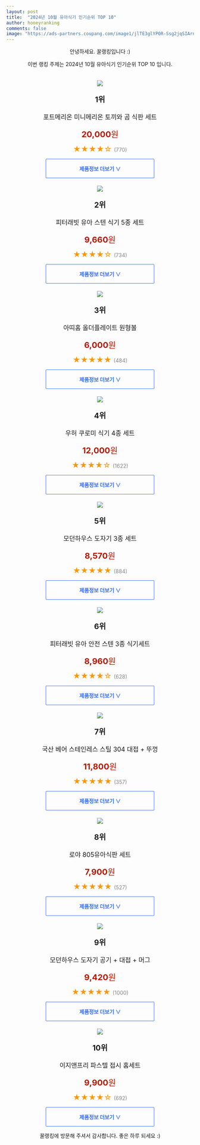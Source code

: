 ```yaml
---
layout: post
title:  "2024년 10월 유아식기 인기순위 TOP 10"
author: honeyranking
comments: false
image: "https://ads-partners.coupang.com/image1/jlTE3glYP0R-Ssg2jqSIArniyiqyQIb1dZn9Xqjcu3qkwWdxqxZefOJbDuoUyFx1ZgnFIq_9kwqgXS8ST5MkYCtSv_ia17qbzRUN2Iik4SStU5Snb7CaR2W2GSOJvdbbdnmR2O1HM4sEpw2E2Ch9Zbu-eF9Nk-Yqhn2MIAJKHXoxsbFjkyhbsaCuDMDez43Uc-ZILSqcGFNP45x09IUuUjQgV7y4Vp9l01ynSIcq1fgG8RPB0HcY9NVsXDLjwLTpOxfzZ3E-F-Tj25VzNtg5X6dl0-X4ErQn1Z8="
---
```

<p style="text-align: center;">안녕하세요. 꿀랭킹입니다 :)</p>
<p style="text-align: center;">이번 랭킹 주제는 2024년 10월 유아식기 인기순위 TOP 10 입니다.</p><center><img src="https://ads-partners.coupang.com/image1/jlTE3glYP0R-Ssg2jqSIArniyiqyQIb1dZn9Xqjcu3qkwWdxqxZefOJbDuoUyFx1ZgnFIq_9kwqgXS8ST5MkYCtSv_ia17qbzRUN2Iik4SStU5Snb7CaR2W2GSOJvdbbdnmR2O1HM4sEpw2E2Ch9Zbu-eF9Nk-Yqhn2MIAJKHXoxsbFjkyhbsaCuDMDez43Uc-ZILSqcGFNP45x09IUuUjQgV7y4Vp9l01ynSIcq1fgG8RPB0HcY9NVsXDLjwLTpOxfzZ3E-F-Tj25VzNtg5X6dl0-X4ErQn1Z8=" style="margin-top:20px" /></center><p style="text-align: center; font-size: 20px"><b>1위</b></p><p style="text-align: center; font-size: 17px">포트메리온 미니메리온 토끼와 곰 식판 세트</p><p style="text-align: center;"><span style="color: #b61800; font-size: 22px;"><b>20,000</b>원</span></p><p style="text-align: center;"><span style="color: #ff9600; font-size: 20px;">★★★★☆ </span><span style="color: #878787;">(770)</span></p><center><a href="https://link.coupang.com/re/AFFSDP?lptag=AF3899140&subid=honeyrank&pageKey=7694116975&itemId=20582759305&vendorItemId=87657862479&traceid=V0-153-2e6c509e7e8f456f&requestid=20241030170000476166231393&token=31850B%7CGM"><div style="font-size: 14px; display: inline-block; padding: 15px 90px; color: #346aff; border-radius: 2px; border: 1px solid #346aff; cursor: pointer;"><b>제품정보 더보기 &or;</b></div></a></center><center><img src="https://ads-partners.coupang.com/image1/wBK3Uk8DTwN5jdYtwAPwCrheov6iE9ehKMcbzMOb9fdB-xlifVeLSqtvOx3igohKuLXb7dRbgL0o3xmNGfpbgxQoENJ_25huiGmUAQpimRVgP1WnCQlnCabuhZ1YZKRHxf-RwnQ5MJ2EFHzhs3ZoBUsVoex56EiqM2-v8IocRQ-rRaYwXMBYn4yJpmMCuQWDQkdXT905jIKLyT0ETklnJPNlzj-3fPyPaEV6MvC2cMYTFiBa3LsX5m2mlD3r6s8wT8uan8oVfwbWmK0tVat8TYvtZ-ciKBtm5gpztXvIK6VOY5jmRPpdnuSu2e4rqAvQf4-h" style="margin-top:20px" /></center><p style="text-align: center; font-size: 20px"><b>2위</b></p><p style="text-align: center; font-size: 17px">피터래빗 유아 스텐 식기 5종 세트</p><p style="text-align: center;"><span style="color: #b61800; font-size: 22px;"><b>9,660</b>원</span></p><p style="text-align: center;"><span style="color: #ff9600; font-size: 20px;">★★★★☆ </span><span style="color: #878787;">(734)</span></p><center><a href="https://link.coupang.com/re/AFFSDP?lptag=AF3899140&subid=honeyrank&pageKey=1430873659&itemId=2471822832&vendorItemId=70465215411&traceid=V0-153-d7b308c78b5773d8&requestid=20241030170000476166231393&token=31850B%7CGM"><div style="font-size: 14px; display: inline-block; padding: 15px 90px; color: #346aff; border-radius: 2px; border: 1px solid #346aff; cursor: pointer;"><b>제품정보 더보기 &or;</b></div></a></center><center><img src="https://ads-partners.coupang.com/image1/yKIyJk25Pc9eMCcyyOKKFZhOu8PLrIqxi-GQx8e1Lp4VsUOrgyuFwuSboLPuyxjXrTMr5-YPK-iPusQd0jfDyfdc3rOeRS7yTUcit-L7SiOQuEoFun_qJFpul4aLPBj7pdN4lTc8QIh2NX36EB0WJUvvfyMnLmovpYkE43ox9rWeQhzyYYNB8hzaEZG1WDQUdkOWEOEFFDqoOl8Tgy87EnV6i318lA_4ziRvtoTnr1l9ialDZVrevK_s9ZaM8zSz1Hw96-3sQWpk5Nnt7h9McblFc5LWZ0ifmuGoA9v6tPc6SLt5eGZYc9bphFEW4PKUtEi6" style="margin-top:20px" /></center><p style="text-align: center; font-size: 20px"><b>3위</b></p><p style="text-align: center; font-size: 17px">아띠홈 올더플레이트 원형볼</p><p style="text-align: center;"><span style="color: #b61800; font-size: 22px;"><b>6,000</b>원</span></p><p style="text-align: center;"><span style="color: #ff9600; font-size: 20px;">★★★★★ </span><span style="color: #878787;">(484)</span></p><center><a href="https://link.coupang.com/re/AFFSDP?lptag=AF3899140&subid=honeyrank&pageKey=7183913540&itemId=18123447735&vendorItemId=85274491785&traceid=V0-153-40547e1147794d55&requestid=20241030170000476166231393&token=31850B%7CGM"><div style="font-size: 14px; display: inline-block; padding: 15px 90px; color: #346aff; border-radius: 2px; border: 1px solid #346aff; cursor: pointer;"><b>제품정보 더보기 &or;</b></div></a></center><center><img src="https://ads-partners.coupang.com/image1/TVvvdC3IugCeCAelTarGK-tSUpC8sS-vhpzCtmG8gZO2WgBntuRvYln33cPSBXzYdjqqOh7y5DdGDU2T8RLc-M987quZIuT43UD0HFSGIts3aMSRdq380FrsgyfvP7Ump8Krbo67LBv9S4RUxuYDSdeMxXhhGLYd5NOyLpF1Aedt58Q8ia4dE1MiK5KzPZHetBqru-RFE54hNJC3sMQU7JP4W6tE1S30EEPwINFqBUnwgdjKvgeJNq8itbZW7X4GfoCsxdZc4OWSmxDYoIwqY7ufk_1jdKbiEWh5RqJDxKfw6O8Tzl3rBx4G" style="margin-top:20px" /></center><p style="text-align: center; font-size: 20px"><b>4위</b></p><p style="text-align: center; font-size: 17px">우허 쿠로미 식기 4종 세트</p><p style="text-align: center;"><span style="color: #b61800; font-size: 22px;"><b>12,000</b>원</span></p><p style="text-align: center;"><span style="color: #ff9600; font-size: 20px;">★★★★☆ </span><span style="color: #878787;">(1622)</span></p><center><a href="https://link.coupang.com/re/AFFSDP?lptag=AF3899140&subid=honeyrank&pageKey=7665384552&itemId=20432920524&vendorItemId=87513882361&traceid=V0-153-f99c71652b3020b9&requestid=20241030170000476166231393&token=31850B%7CGM"><div style="font-size: 14px; display: inline-block; padding: 15px 90px; color: #346aff; border-radius: 2px; border: 1px solid #346aff; cursor: pointer;"><b>제품정보 더보기 &or;</b></div></a></center><center><img src="https://ads-partners.coupang.com/image1/h1WsgKTMZEHrpl_vh8RGag9daBsC_vkr3C9EbVrbxayiktW3E0Y566-XPDqUcaOwWZkJJNoUNfuqx08EkHOUGCqWkPyl7WVWO9HJDfRcZjn0svklx3enmNYRdYiMd2eCe7Wggkm8E8Wq6CDt1LhiIa-KB2oDIU53IdI1USGjjMMBubUu0zsxxcLRM1LVwsBRsARhcETke12UtSSmps3233RzwTg2QfgxQQ4Q3tKurHf46cPwrPkTNyx8ayQ9Mz-Zrs7qhEZnG7Ws4HbSyk-Tg7zrINFOHeewE3cmkdk0txoGuyMp2rfUZIp--CytgSbSo2UyPA==" style="margin-top:20px" /></center><p style="text-align: center; font-size: 20px"><b>5위</b></p><p style="text-align: center; font-size: 17px">모던하우스 도자기 3종 세트</p><p style="text-align: center;"><span style="color: #b61800; font-size: 22px;"><b>8,570</b>원</span></p><p style="text-align: center;"><span style="color: #ff9600; font-size: 20px;">★★★★★ </span><span style="color: #878787;">(884)</span></p><center><a href="https://link.coupang.com/re/AFFSDP?lptag=AF3899140&subid=honeyrank&pageKey=6718617800&itemId=15620500623&vendorItemId=86831653318&traceid=V0-153-cc66548045102dfa&requestid=20241030170000476166231393&token=31850B%7CGM"><div style="font-size: 14px; display: inline-block; padding: 15px 90px; color: #346aff; border-radius: 2px; border: 1px solid #346aff; cursor: pointer;"><b>제품정보 더보기 &or;</b></div></a></center><center><img src="https://ads-partners.coupang.com/image1/NfQxiknHCQ1fGwQ4NQqZ2NupTUxLe4gd1kKgmzkaDZEv1zrC9dHDdwawX1aIU8h34grNzK9piABJwL1STr3zZcrzSqgrxyvFxXPiFd8JDNK_HDlbjLF3Ahhla-avzwglQhv6-ulBwNvMCc9BgYoZ6DVUihKCf1m6rhFmdz05U_Sn8TUiQFcJXgvEwH4RMpuDGvJQNlym-527r1I1F9hZ8QO4YRyONkNEAozreY1cu9WNKaXrLk_Y3AGWLf6rO_yrNQHIwKxtgKdRLBqajbxC_uwgxChpal23pb8=" style="margin-top:20px" /></center><p style="text-align: center; font-size: 20px"><b>6위</b></p><p style="text-align: center; font-size: 17px">피터래빗 유아 안전 스텐 3종 식기세트</p><p style="text-align: center;"><span style="color: #b61800; font-size: 22px;"><b>8,960</b>원</span></p><p style="text-align: center;"><span style="color: #ff9600; font-size: 20px;">★★★★☆ </span><span style="color: #878787;">(628)</span></p><center><a href="https://link.coupang.com/re/AFFSDP?lptag=AF3899140&subid=honeyrank&pageKey=1430873659&itemId=2057863564&vendorItemId=70057135704&traceid=V0-153-d7b308c78b5773d8&requestid=20241030170000476166231393&token=31850B%7CGM"><div style="font-size: 14px; display: inline-block; padding: 15px 90px; color: #346aff; border-radius: 2px; border: 1px solid #346aff; cursor: pointer;"><b>제품정보 더보기 &or;</b></div></a></center><center><img src="https://ads-partners.coupang.com/image1/xPzRE5fyaWrhzQitxP70V5_yJLAvMC8OdD6lsVmR9nMqoWopyv2g8FCLznVqT9Z8DFcuGZpFyKcgUCg_UfJ6mtkwsgC9HcluNV_Zp_3kcNfgG4M5NkLJhw2trhA9kzw9DOtcPAI376eZw18pLvQItErsSfniOWdzh9rbEVpG3psJFuIF0D4ar5ISTMd17rjxwwADG6Qzs_wHZPfMsJrxKSBHkQaaNVNa1ACNFPQm4vjkV2UitHNUKqtE5NSCam---YJiddMIRSrkVQotIP4y27x-mR-1QZ4Aw75XHnqLUkBvTu_jtuBIwteQBigkV26daKnV" style="margin-top:20px" /></center><p style="text-align: center; font-size: 20px"><b>7위</b></p><p style="text-align: center; font-size: 17px">국산 베어 스테인레스 스틸 304 대접 + 뚜껑</p><p style="text-align: center;"><span style="color: #b61800; font-size: 22px;"><b>11,800</b>원</span></p><p style="text-align: center;"><span style="color: #ff9600; font-size: 20px;">★★★★★ </span><span style="color: #878787;">(357)</span></p><center><a href="https://link.coupang.com/re/AFFSDP?lptag=AF3899140&subid=honeyrank&pageKey=269488514&itemId=846558487&vendorItemId=5152574504&traceid=V0-153-bcc823e611c0e273&requestid=20241030170000476166231393&token=31850B%7CGM"><div style="font-size: 14px; display: inline-block; padding: 15px 90px; color: #346aff; border-radius: 2px; border: 1px solid #346aff; cursor: pointer;"><b>제품정보 더보기 &or;</b></div></a></center><center><img src="https://ads-partners.coupang.com/image1/bNkjdXKZNc0pdUoIbDI4rhiAMTEPE_lvJoK3D8LkZh9RX3O6FlE2PeIhjpSZtbq9GvePnAHhcbZ-E_IAmeDutiWZPVcux-71rnGyykVC_halwtwEApIbmHJ1DnIeACveyvGbIuMLk3M2yjCWOgR-3vPDhntOFWGfJYFi32AoIW5J6fMzm6r0n6kWRjBtC8kUUAeX0gerXcyi9HVANi-4nLiP92NZbGqIm2nyHDNOY-gHH-Ng6KWckJCIvXhrDtsrY5pWLKTsyPvN1yIKscYNPbMXP1HHTC9tm84=" style="margin-top:20px" /></center><p style="text-align: center; font-size: 20px"><b>8위</b></p><p style="text-align: center; font-size: 17px">로야 805유아식판 세트</p><p style="text-align: center;"><span style="color: #b61800; font-size: 22px;"><b>7,900</b>원</span></p><p style="text-align: center;"><span style="color: #ff9600; font-size: 20px;">★★★★★ </span><span style="color: #878787;">(527)</span></p><center><a href="https://link.coupang.com/re/AFFSDP?lptag=AF3899140&subid=honeyrank&pageKey=7417336589&itemId=18960255295&vendorItemId=86086197384&traceid=V0-153-0fc91cbdaf4987c0&requestid=20241030170000476166231393&token=31850B%7CGM"><div style="font-size: 14px; display: inline-block; padding: 15px 90px; color: #346aff; border-radius: 2px; border: 1px solid #346aff; cursor: pointer;"><b>제품정보 더보기 &or;</b></div></a></center><center><img src="https://ads-partners.coupang.com/image1/TXFHKaZdltsZVv3UTQVpOjK80zEEXn4Y6CCOvn9jSWVzHHIo721ZJzK7YB8JoMPkYXXC7o6JAQbqek4dRhJoh9_ZlzB_FBIH2e4gUzABjvQ7yVbH2Y9uIzZcXRoxQXewD-lA-gZ7RoIe5sOnw219lEIfuROK4RRQEzvwTBdGJ18O4Ou_mLJTDRuS3yqigboJLsKTdHeztqalBYk_Zma7SfTGfACsP4CztleBh8HcQu4UJxc0RBk9wisy50t1LPWTucts8cGiUqnupqylo6vTnR6whQ==" style="margin-top:20px" /></center><p style="text-align: center; font-size: 20px"><b>9위</b></p><p style="text-align: center; font-size: 17px">모던하우스 도자기 공기 + 대접 + 머그</p><p style="text-align: center;"><span style="color: #b61800; font-size: 22px;"><b>9,420</b>원</span></p><p style="text-align: center;"><span style="color: #ff9600; font-size: 20px;">★★★★★ </span><span style="color: #878787;">(1000)</span></p><center><a href="https://link.coupang.com/re/AFFSDP?lptag=AF3899140&subid=honeyrank&pageKey=6718617800&itemId=15592790166&vendorItemId=87171633351&traceid=V0-153-cc66548045102dfa&requestid=20241030170000476166231393&token=31850B%7CGM"><div style="font-size: 14px; display: inline-block; padding: 15px 90px; color: #346aff; border-radius: 2px; border: 1px solid #346aff; cursor: pointer;"><b>제품정보 더보기 &or;</b></div></a></center><center><img src="https://ads-partners.coupang.com/image1/Pgzka__tBjH_fHTYPlSoM2OLek9M_RhqoL6aZ7MvmtlVlamcZ2WdpifPL3GOiCdTvlZKnRStAhbFoA5iIG1bS6EgUL72zQ1q7BF1t2dA6M4MKG9V3pRaUNXwQHsDHhEHoOqFhx1N5D1E_fNlv9s13Oy3iEV6eoWyrngqOynJiwp6MvlTbbiMTu64rEtdqHJAz6MDsFY6akaiHdjbcF28kK9qr6mpOH6nyntlMIQjZuLUrwEjfBhP_wUk8-Khe30E_sAayliT21eGkZW0wMOs-umPuvgZr3ej999guEQO5_Id6Z82wZ-s6lsPuRIBisblHw==" style="margin-top:20px" /></center><p style="text-align: center; font-size: 20px"><b>10위</b></p><p style="text-align: center; font-size: 17px">이지앤프리 파스텔 접시 홈세트</p><p style="text-align: center;"><span style="color: #b61800; font-size: 22px;"><b>9,900</b>원</span></p><p style="text-align: center;"><span style="color: #ff9600; font-size: 20px;">★★★★☆ </span><span style="color: #878787;">(692)</span></p><center><a href="https://link.coupang.com/re/AFFSDP?lptag=AF3899140&subid=honeyrank&pageKey=78747824&itemId=253998707&vendorItemId=3618393177&traceid=V0-153-44e57b0ae7efccba&requestid=20241030170000476166231393&token=31850B%7CGM"><div style="font-size: 14px; display: inline-block; padding: 15px 90px; color: #346aff; border-radius: 2px; border: 1px solid #346aff; cursor: pointer;"><b>제품정보 더보기 &or;</b></div></a></center><p style="text-align: center;">꿀랭킹에 방문해 주셔서 감사합니다. 좋은 하루 되세요 :)</p>